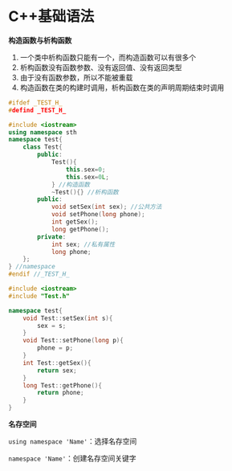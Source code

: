 # C++基础语法

**构造函数与析构函数**

1. 一个类中析构函数只能有一个，而构造函数可以有很多个
2. 析构函数没有函数参数、没有返回值、没有返回类型
3. 由于没有函数参数，所以不能被重载
4. 构造函数在类的构建时调用，析构函数在类的声明周期结束时调用

```c++
#ifdef _TEST_H_ 
#defind _TEST_H_ 

#include <iostream>
using namespace sth
namespace test{
    class Test{
        public:
            Test(){
                this.sex=0;
                this.sex=0L;
            } //构造函数
            ~Test(){} //析构函数
        public:
            void setSex(int sex); //公共方法
            void setPhone(long phone); 
            int getSex();
            long getPhone();
        private:
            int sex; //私有属性
            long phone;
	};
} //namespace
#endif //_TEST_H_
```

```c++
#include <iostream>
#include "Test.h"

namespace test{
    void Test::setSex(int s){
        sex = s;
    }
    void Test::setPhone(long p){
        phone = p;
    }
    int Test::getSex(){
        return sex;
    }
    long Test::getPhone(){
        return phone;
    }
}
```



**名存空间**

`using namespace 'Name'`：选择名存空间

`namespace 'Name'`：创建名存空间关键字